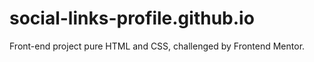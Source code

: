 # social-links-profile.github.io
Front-end project pure HTML and CSS, challenged by Frontend Mentor.
